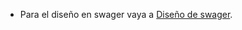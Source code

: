 


- Para el diseño en swager vaya a [Diseño de swager](https://github.com/gregoriocarranza/SocialClub_backend/blob/master/src/Docs/api-documentation.yaml).
